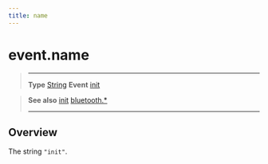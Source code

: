 ```yaml
---
title: name
---
```

# event.name

> --------------------- ------------------------------------------------------------------------------------------
> __Type__              [String](https://docs.coronalabs.com/api/type/String.html)
> __Event__             [init](/plugin/bluetooth/event/init/)


> __See also__          [init](/plugin/bluetooth/event/init/)
>						[bluetooth.*](/plugin/bluetooth/)
> --------------------- ------------------------------------------------------------------------------------------

## Overview

The string `"init"`.
